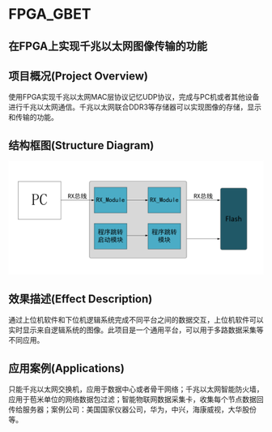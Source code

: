 # FPGA_GBET  
在FPGA上实现千兆以太网图像传输的功能  
----------  
## 项目概况(Project Overview)  
使用FPGA实现千兆以太网MAC层协议记忆UDP协议，完成与PC机或者其他设备进行千兆以太网通信。千兆以太网联合DDR3等存储器可以实现图像的存储，显示和传输的功能。  
## 结构框图(Structure Diagram)  
![结构框图](https://github.com/chinkwo/FPGA-multiboot/blob/master/img-folder/%E7%BB%93%E6%9E%84%E6%A1%86%E5%9B%BE.png) 
## 效果描述(Effect Description)  
通过上位机软件和下位机逻辑系统完成不同平台之间的数据交互，上位机软件可以实时显示来自逻辑系统的图像。此项目是一个通用平台，可以用于多路数据采集等不同应用。
## 应用案例(Applications)   
只能千兆以太网交换机，应用于数据中心或者骨干网络；千兆以太网智能防火墙，应用于苞米单位的网络数据包过滤；智能物联网数据采集卡，收集每个节点数据回传给服务器；案例公司：美国国家仪器公司，华为，中兴，海康威视，大华股份等。